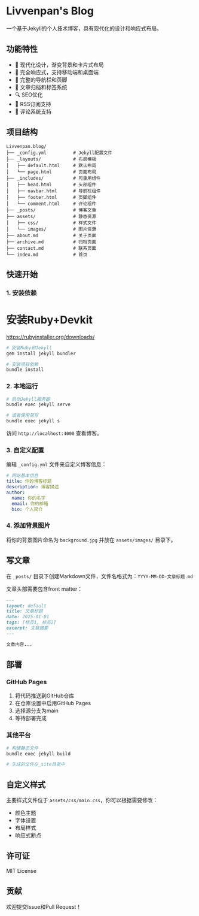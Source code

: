 # Livvenpan's Blog

一个基于Jekyll的个人技术博客，具有现代化的设计和响应式布局。

## 功能特性

- 🎨 现代化设计，渐变背景和卡片式布局
- 📱 完全响应式，支持移动端和桌面端
- 🧭 完整的导航栏和页脚
- 📝 文章归档和标签系统
- 🔍 SEO优化
- 📡 RSS订阅支持
- 💬 评论系统支持

## 项目结构

```
Livvenpan.blog/
├── _config.yml          # Jekyll配置文件
├── _layouts/            # 布局模板
│   ├── default.html     # 默认布局
│   └── page.html        # 页面布局
├── _includes/           # 可重用组件
│   ├── head.html        # 头部组件
│   ├── navbar.html      # 导航栏组件
│   ├── footer.html      # 页脚组件
│   └── comment.html     # 评论组件
├── _posts/              # 博客文章
├── assets/              # 静态资源
│   ├── css/             # 样式文件
│   └── images/          # 图片资源
├── about.md             # 关于页面
├── archive.md           # 归档页面
├── contact.md           # 联系页面
└── index.md             # 首页
```

## 快速开始

### 1. 安装依赖

# 安装Ruby+Devkit

https://rubyinstaller.org/downloads/

```bash
# 安装Ruby和Jekyll
gem install jekyll bundler

# 安装项目依赖
bundle install
```

### 2. 本地运行

```bash
# 启动Jekyll服务器
bundle exec jekyll serve

# 或者使用简写
bundle exec jekyll s
```

访问 `http://localhost:4000` 查看博客。

### 3. 自定义配置

编辑 `_config.yml` 文件来自定义博客信息：

```yaml
# 网站基本信息
title: 你的博客标题
description: 博客描述
author:
  name: 你的名字
  email: 你的邮箱
  bio: 个人简介
```

### 4. 添加背景图片

将你的背景图片命名为 `background.jpg` 并放在 `assets/images/` 目录下。

## 写文章

在 `_posts/` 目录下创建Markdown文件，文件名格式为：`YYYY-MM-DD-文章标题.md`

文章头部需要包含front matter：

```markdown
---
layout: default
title: 文章标题
date: 2025-01-01
tags: [标签1, 标签2]
excerpt: 文章摘要
---

文章内容...
```

## 部署

### GitHub Pages

1. 将代码推送到GitHub仓库
2. 在仓库设置中启用GitHub Pages
3. 选择源分支为main
4. 等待部署完成

### 其他平台

```bash
# 构建静态文件
bundle exec jekyll build

# 生成的文件在_site目录中
```

## 自定义样式

主要样式文件位于 `assets/css/main.css`，你可以根据需要修改：

- 颜色主题
- 字体设置
- 布局样式
- 响应式断点

## 许可证

MIT License

## 贡献

欢迎提交Issue和Pull Request！
